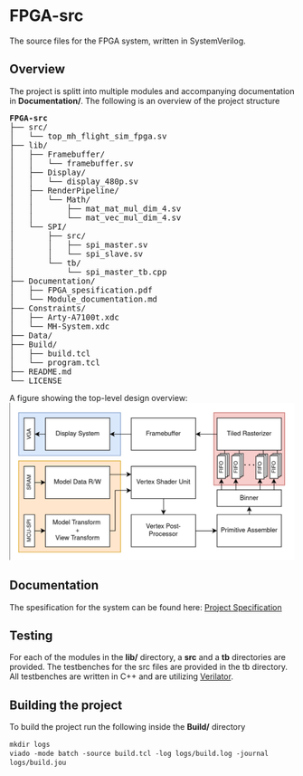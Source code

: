 # FPGA-src
The source files for the FPGA system, written in SystemVerilog.

## Overview 
The project is splitt into multiple modules and accompanying documentation in **Documentation/**.
The following is an overview of the project structure

<pre>
<strong>FPGA-src</strong>
├── src/  
│   └── top_mh_flight_sim_fpga.sv  
├── lib/  
│   ├── Framebuffer/  
│   │   └── framebuffer.sv  
│   ├── Display/  
│   │   └── display_480p.sv  
│   ├── RenderPipeline/  
│   │   └── Math/  
│   │       ├── mat_mat_mul_dim_4.sv  
│   │       └── mat_vec_mul_dim_4.sv  
│   └── SPI/  
│       ├── src/
│       │   ├── spi_master.sv  
│       │   └── spi_slave.sv  
│       └── tb/
│           └── spi_master_tb.cpp
├── Documentation/  
│   ├── FPGA_spesification.pdf  
│   └── Module_documentation.md  
├── Constraints/  
│   ├── Arty-A7100t.xdc  
│   └── MH-System.xdc  
├── Data/  
├── Build/  
│   ├── build.tcl  
│   └── program.tcl  
├── README.md  
└── LICENSE  
</pre>

A figure showing the top-level design overview:
![System Overview](https://github.com/MH-Flight-Simulator-X/System-Figures-And-Microarchitecture/blob/main/System/system-System%20Arcitecture%20Overview.png)
  
## Documentation
The spesification for the system can be found here:
[Project Specification](Documentation/Specification/FPGA-Specification.pdf)
## Testing
For each of the modules in the **lib/** directory, a __src__ and a __tb__ directories are provided.
The testbenches for the src files are provided in the tb directory. All testbenches are written in C++
and are utilizing [Verilator](https://github.com/verilator/verilator).

## Building the project
To build the project run the following inside the **Build/** directory

```
mkdir logs
viado -mode batch -source build.tcl -log logs/build.log -journal logs/build.jou
```
